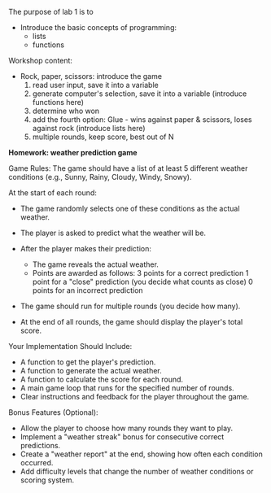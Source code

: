 The purpose of lab 1 is to 
  * Introduce the basic concepts of programming: 
    * lists
    * functions
  
Workshop content:
  * Rock, paper, scissors: introduce the game
    1. read user input, save it into a variable
    2. generate computer's selection, save it into a variable (introduce functions here)
    3. determine who won
    4. add the fourth option: Glue - wins against paper & scissors, loses against rock (introduce lists here)
    5. multiple rounds, keep score, best out of N

**Homework: weather prediction game**

Game Rules:
The game should have a list of at least 5 different weather conditions (e.g., Sunny, Rainy, Cloudy, Windy, Snowy).

At the start of each round:
* The game randomly selects one of these conditions as the actual weather.
* The player is asked to predict what the weather will be.
* After the player makes their prediction:

  * The game reveals the actual weather.
  * Points are awarded as follows:
    3 points for a correct prediction
    1 point for a "close" prediction (you decide what counts as close)
    0 points for an incorrect prediction

* The game should run for multiple rounds (you decide how many).
* At the end of all rounds, the game should display the player's total score.

Your Implementation Should Include:
* A function to get the player's prediction.
* A function to generate the actual weather.
* A function to calculate the score for each round.
* A main game loop that runs for the specified number of rounds.
* Clear instructions and feedback for the player throughout the game.

Bonus Features (Optional):
* Allow the player to choose how many rounds they want to play.
* Implement a "weather streak" bonus for consecutive correct predictions.
* Create a "weather report" at the end, showing how often each condition occurred.
* Add difficulty levels that change the number of weather conditions or scoring system.
